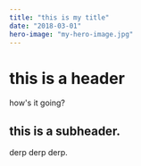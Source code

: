 ```yaml
---
title: "this is my title"
date: "2018-03-01"
hero-image: "my-hero-image.jpg"
---
```


# this is a header

how's it going?

## this is a subheader.

derp derp derp.


